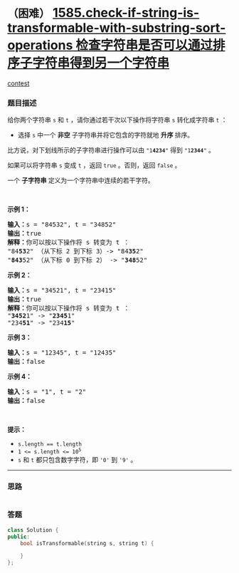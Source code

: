 # `（困难）` [1585.check-if-string-is-transformable-with-substring-sort-operations 检查字符串是否可以通过排序子字符串得到另一个字符串](https://leetcode-cn.com/problems/check-if-string-is-transformable-with-substring-sort-operations/)

[contest](https://leetcode-cn.com/contest/weekly-contest-206/problems/check-if-string-is-transformable-with-substring-sort-operations/)

### 题目描述
<p>给你两个字符串&nbsp;<code>s</code> 和&nbsp;<code>t</code>&nbsp;，请你通过若干次以下操作将字符串&nbsp;<code>s</code>&nbsp;转化成字符串&nbsp;<code>t</code>&nbsp;：</p>

<ul>
	<li>选择 <code>s</code>&nbsp;中一个 <strong>非空</strong>&nbsp;子字符串并将它包含的字符就地 <strong>升序</strong>&nbsp;排序。</li>
</ul>

<p>比方说，对下划线所示的子字符串进行操作可以由&nbsp;<code>"1<strong>4234</strong>"</code>&nbsp;得到&nbsp;<code>"1<strong>2344</strong>"</code>&nbsp;。</p>

<p>如果可以将字符串 <code>s</code>&nbsp;变成 <code>t</code>&nbsp;，返回 <code>true</code>&nbsp;。否则，返回 <code>false</code>&nbsp;。</p>

<p>一个 <strong>子字符串</strong>&nbsp;定义为一个字符串中连续的若干字符。</p>

<p>&nbsp;</p>

<p><strong>示例 1：</strong></p>

<pre><strong>输入：</strong>s = "84532", t = "34852"
<strong>输出：</strong>true
<strong>解释：</strong>你可以按以下操作将 s 转变为 t ：
"84<strong>53</strong>2" （从下标 2 到下标 3）-> "84<strong>35</strong>2"
"<strong>843</strong>52" （从下标 0 到下标 2） -> "<strong>348</strong>52"
</pre>

<p><strong>示例 2：</strong></p>

<pre><strong>输入：</strong>s = "34521", t = "23415"
<strong>输出：</strong>true
<strong>解释：</strong>你可以按以下操作将 s 转变为 t ：
"<strong>3452</strong>1" -> "<strong>2345</strong>1"
"234<strong>51</strong>" -> "234<strong>15</strong>"
</pre>

<p><strong>示例 3：</strong></p>

<pre><strong>输入：</strong>s = "12345", t = "12435"
<strong>输出：</strong>false
</pre>

<p><strong>示例 4：</strong></p>

<pre><strong>输入：</strong>s = "1", t = "2"
<strong>输出：</strong>false
</pre>

<p>&nbsp;</p>

<p><strong>提示：</strong></p>

<ul>
	<li><code>s.length == t.length</code></li>
	<li><code>1 <= s.length <= 10<sup>5</sup></code></li>
	<li><code>s</code> 和&nbsp;<code>t</code>&nbsp;都只包含数字字符，即&nbsp;<code>'0'</code>&nbsp;到&nbsp;<code>'9'</code> 。</li>
</ul>


---
### 思路
```
```



### 答题
``` C++
class Solution {
public:
    bool isTransformable(string s, string t) {

    }
};
```




